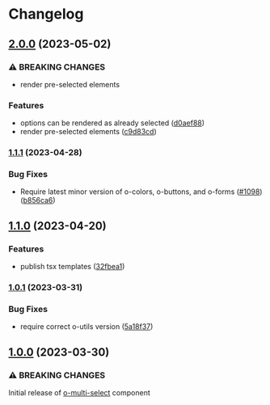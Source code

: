 # Changelog

## [2.0.0](https://www.github.com/Financial-Times/origami/compare/o-multi-select-v1.1.1...o-multi-select-v2.0.0) (2023-05-02)


### ⚠ BREAKING CHANGES

* render pre-selected elements

### Features

* options can be rendered as already selected ([d0aef88](https://www.github.com/Financial-Times/origami/commit/d0aef88a222516661819bd70a17b871ea14f12bb))
* render pre-selected elements ([c9d83cd](https://www.github.com/Financial-Times/origami/commit/c9d83cd7c3dd86d6b67fa92a9acaee5c958865f3))

### [1.1.1](https://www.github.com/Financial-Times/origami/compare/o-multi-select-v1.1.0...o-multi-select-v1.1.1) (2023-04-28)


### Bug Fixes

* Require latest minor version of o-colors, o-buttons, and o-forms ([#1098](https://www.github.com/Financial-Times/origami/issues/1098)) ([b856ca6](https://www.github.com/Financial-Times/origami/commit/b856ca66c9ec555f3c70833ffa35cb05cd19841f))

## [1.1.0](https://www.github.com/Financial-Times/origami/compare/o-multi-select-v1.0.1...o-multi-select-v1.1.0) (2023-04-20)


### Features

* publish tsx templates ([32fbea1](https://www.github.com/Financial-Times/origami/commit/32fbea121920d943f62f0ae3f6707bc9832bd3e6))

### [1.0.1](https://www.github.com/Financial-Times/origami/compare/o-multi-select-v1.0.0...o-multi-select-v1.0.1) (2023-03-31)


### Bug Fixes

* require correct o-utils version ([5a18f37](https://www.github.com/Financial-Times/origami/commit/5a18f377ede852ed0b0c35707f69bfdb9537763c))

## [1.0.0](https://www.github.com/Financial-Times/origami/compare/o-multi-select-v0.0.0...o-multi-select-v1.0.0) (2023-03-30)

### ⚠ BREAKING CHANGES

Initial release of [o-multi-select](./README.md) component
